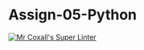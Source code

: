 # Assign-05-Python
[![Mr Coxall's Super Linter](https://github.com/ICS3C-Programming-EnochA/Assign-05-Python/workflows/Mr%20Coxall's%20Super%20Linter/badge.svg)](https://github.com/ICS3C-Programming-EnochA/Assign-05-Python/actions/)
